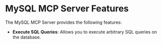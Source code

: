 # MySQL MCP Server Features

The MySQL MCP Server provides the following features:

- **Execute SQL Queries**: Allows you to execute arbitrary SQL queries on the database.
